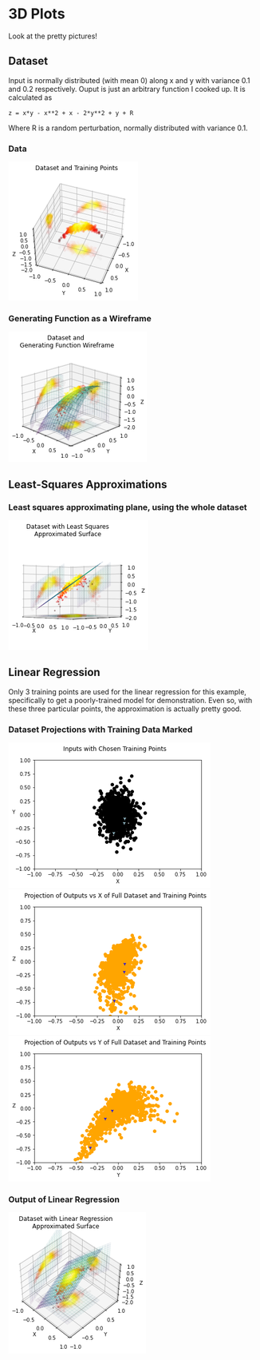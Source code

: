 # 3D Plots

Look at the pretty pictures!

## Dataset
Input is normally distributed (with mean 0) along x and y with variance 0.1 and 0.2 respectively.
Ouput is just an arbitrary function I cooked up. It is calculated as 

    z = x*y - x**2 + x - 2*y**2 + y + R
  
Where R is a random perturbation, normally distributed with variance 0.1.

### Data
![High Angle](https://github.com/mark-chimes/ml_stuff/blob/master/DISPLAY/3d-plots/pictures/high-angle.png)

### Generating Function as a Wireframe
![Generating Wireframe](https://github.com/mark-chimes/ml_stuff/blob/master/DISPLAY/3d-plots/pictures/generating-wireframe.png)

## Least-Squares Approximations
### Least squares approximating plane, using the whole dataset 
![Least Squares](https://github.com/mark-chimes/ml_stuff/blob/master/DISPLAY/3d-plots/pictures/least-squares-approximated.png)

## Linear Regression
Only 3 training points are used for the linear regression for this example, specifically to get a poorly-trained model for demonstration. 
Even so, with these three particular points, the approximation is actually pretty good.

### Dataset Projections with Training Data Marked
![Training Data](https://github.com/mark-chimes/ml_stuff/blob/master/DISPLAY/3d-plots/pictures/training-data.png)
![Training Data vs X](https://github.com/mark-chimes/ml_stuff/blob/master/DISPLAY/3d-plots/pictures/training-data-vs-x.png)
![Training Data vs Y](https://github.com/mark-chimes/ml_stuff/blob/master/DISPLAY/3d-plots/pictures/training-data-vs-y.png)

### Output of Linear Regression
![Linear Regression](https://github.com/mark-chimes/ml_stuff/blob/master/DISPLAY/3d-plots/pictures/linear-regression-approximated.png)

